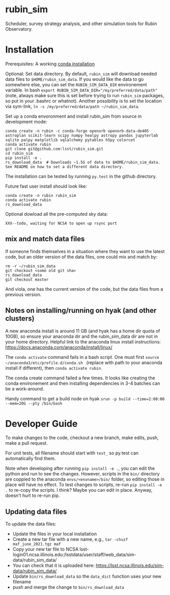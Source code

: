 # rubin_sim
Scheduler, survey strategy analysis, and other simulation tools for Rubin Observatory.



# Installation

Prerequisites:  A working [conda installation ](https://www.anaconda.com/products/individual)

Optional: Set data directory. By default, `rubin_sim` will download needed data files to `$HOME/rubin_sim_data`. If you would like the data to go somewhere else, you can set the `RUBIN_SIM_DATA_DIR` environement variable. In bash  `export RUBIN_SIM_DATA_DIR="/my/preferred/data/path"` (note, always make sure this is set before trying to run `rubin_sim` packages, so put in your .bashrc or whatnot). Another possibility is to set the location via sym-link, `ln -s /my/preferred/data/path ~/rubin_sim_data`. 


Set up a conda envoronment and install rubin_sim from source in development mode:
```
conda create -n rubin -c conda-forge openorb openorb-data-de405 astroplan scikit-learn scipy numpy healpy astropy pandas jupyterlab sqlite palpy matplotlib sqlalchemy pytables h5py colorcet
conda activate rubin
git clone git@github.com:lsst/rubin_sim.git
cd rubin_sim
pip install -e .
rs_download_data  # Downloads ~1.5G of data to $HOME/rubin_sim_data. See README on how to set a different data directory.
```

The installation can be tested by running `py.test` in the github directory. 

Future fast user install should look like:
```
conda create -n rubin rubin_sim
conda activate rubin
rs_download_data 
```

Optional dowload all the pre-computed sky data:
```
XXX--todo, waiting for NCSA to open up rsync port
```

## mix and match data files

If someone finds themselves in a situation where they want to use the latest code, but an older version of the data files, one could mix and match by:
```
rm -r ~/rubin_sim_data
git checkout <some old git sha>
rs_download_data
git checkout master
```
And viola, one has the current version of the code, but the data files from a previous version.


## Notes on installing/running on hyak (and other clusters)

A new anaconda install is around 11 GB (and hyak has a home dir quota of 10GB), so ensure your anaconda dir and the rubin_sim_data dir are not in your home directory. Helpful link to the anaconda linux install instructions:  https://docs.anaconda.com/anaconda/install/linux/

The `conda activate` command fails in a bash script. One must first `source ~/anaconda3/etc/profile.d/conda.sh
` (replace with path to your anaconda install if different), then `conda activate rubin`.

The conda create command failed a few times. It looks like creating the conda environement and then installing dependencies in 3-4 batches can be a work-around.

Handy command to get a build node on hyak `srun -p build --time=2:00:00 --mem=20G --pty /bin/bash`


# Developer Guide

To make changes to the code, checkout a new branch, make edits, push, make a pull request.

For unit tests, all filename should start with `test_` so py.test can automatically find them.

Note when developing after running `pip install -e .`, you can edit the python and run to see the changes. However, scripts in the `bin/` directory are coppied to the anaconda `envs/<envname>/bin/` folder, so editing those in place will have no effect. To test changes to scripts, re-run `pip install -e .` to re-copy the scripts. I think? Maybe you can edit in place. Anyway, doesn't hurt to re-run pip.

## Updating data files

To update the data files:

* Update the files in your local installation
* Create a new tar file with a new name, e.g., `tar -chvzf maf_june_2021.tgz maf`
* Copy your new tar file to NCSA lsst-login01.ncsa.illinois.edu:/lsstdata/user/staff/web_data/sim-data/rubin_sim_data/
* You can check that it is uploaded here: https://lsst.ncsa.illinois.edu/sim-data/rubin_sim_data/
* Update `bin/rs_download_data` so the `data_dict` function uses your new filename
* push and merge the change to `bin/rs_download_data`

